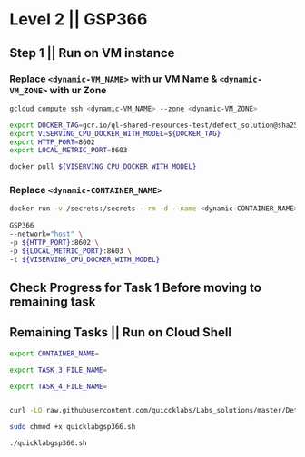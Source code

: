 # Level 2 || GSP366

## Step 1 || Run on VM instance

### Replace ```<dynamic-VM_NAME>``` with ur VM Name & ```<dynamic-VM_ZONE>``` with ur Zone
```bash
gcloud compute ssh <dynamic-VM_NAME> --zone <dynamic-VM_ZONE>
```
```bash
export DOCKER_TAG=gcr.io/ql-shared-resources-test/defect_solution@sha256:776fd8c65304ac017f5b9a986a1b8189695b7abbff6aa0e4ef693c46c7122f4c
export VISERVING_CPU_DOCKER_WITH_MODEL=${DOCKER_TAG}
export HTTP_PORT=8602
export LOCAL_METRIC_PORT=8603
```
```bash
docker pull ${VISERVING_CPU_DOCKER_WITH_MODEL}
```
### Replace ```<dynamic-CONTAINER_NAME>``` 
```bash
docker run -v /secrets:/secrets --rm -d --name <dynamic-CONTAINER_NAME> \
 
GSP366
--network="host" \
-p ${HTTP_PORT}:8602 \
-p ${LOCAL_METRIC_PORT}:8603 \
-t ${VISERVING_CPU_DOCKER_WITH_MODEL}
```

## Check Progress for Task 1 Before moving to remaining task
## Remaining Tasks || Run on Cloud Shell
```bash
export CONTAINER_NAME=
```
```bash
export TASK_3_FILE_NAME=
```
```bash
export TASK_4_FILE_NAME=
```
```bash

curl -LO raw.githubusercontent.com/quiccklabs/Labs_solutions/master/Detect%20Manufacturing%20Defects%20using%20Visual%20Inspection%20AI%20Challenge%20Lab/quicklabgsp366.sh

sudo chmod +x quicklabgsp366.sh

./quicklabgsp366.sh


```